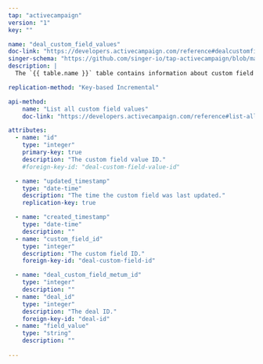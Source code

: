 ```yaml
---
tap: "activecampaign"
version: "1"
key: ""

name: "deal_custom_field_values"
doc-link: "https://developers.activecampaign.com/reference#dealcustomfielddata"
singer-schema: "https://github.com/singer-io/tap-activecampaign/blob/master/tap_activecampaign/schemas/deal_custom_field_values.json"
description: |
  The `{{ table.name }}` table contains information about custom field values for deals in your {{ integration.display_name }} account.

replication-method: "Key-based Incremental"

api-method:
    name: "List all custom field values"
    doc-link: "https://developers.activecampaign.com/reference#list-all-custom-field-values"

attributes:
  - name: "id"
    type: "integer"
    primary-key: true
    description: "The custom field value ID."
    #foreign-key-id: "deal-custom-field-value-id"

  - name: "updated_timestamp"
    type: "date-time"
    description: "The time the custom field was last updated."
    replication-key: true

  - name: "created_timestamp"
    type: "date-time"
    description: ""
  - name: "custom_field_id"
    type: "integer"
    description: "The custom field ID."
    foreign-key-id: "deal-custom-field-id"

  - name: "deal_custom_field_metum_id"
    type: "integer"
    description: ""
  - name: "deal_id"
    type: "integer"
    description: "The deal ID."
    foreign-key-id: "deal-id"
  - name: "field_value"
    type: "string"
    description: ""
  
---
```


